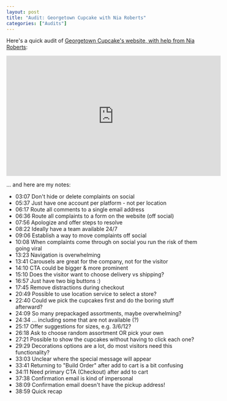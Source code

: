 ```yaml
---
layout: post
title: "Audit: Georgetown Cupcake with Nia Roberts"
categories: ["Audits"]
---
```


Here's a quick audit of [Georgetown Cupcake's website, with help from Nia Roberts](https://www.georgetowncupcake.com/):

<iframe width="560" height="315" src="https://www.youtube.com/embed/Y8ori-JEyqU" title="YouTube video player" frameborder="0" allow="accelerometer; autoplay; clipboard-write; encrypted-media; gyroscope; picture-in-picture" allowfullscreen></iframe>

... and here are my notes:

- 03:07 Don't hide or delete complaints on social
- 05:37 Just have one account per platform - not per location
- 06:17 Route all comments to a single email address
- 06:36 Route all complaints to a form on the website (off social)
- 07:56 Apologize and offer steps to resolve
- 08:22 Ideally have a team available 24/7
- 09:06 Establish a way to move complaints off social
- 10:08 When complaints come through on social you run the risk of them going viral
- 13:23 Navigation is overwhelming
- 13:41 Carousels are great for the company, not for the visitor
- 14:10 CTA could be bigger & more prominent
- 15:10 Does the visitor want to choose delivery vs shipping?
- 16:57 Just have two big buttons :)
- 17:45 Remove distractions during checkout
- 20:49 Possible to use location service to select a store?
- 22:40 Could we pick the cupcakes first and do the boring stuff afterward?
- 24:09 So many prepackaged assortments, maybe overwhelming?
- 24:34 ... including some that are not available (?)
- 25:17 Offer suggestions for sizes, e.g. 3/6/12?
- 26:18 Ask to choose random assortment OR pick your own
- 27:21 Possible to show the cupcakes without having to click each one?
- 29:29 Decorations options are a lot, do most visitors need this functionality?
- 33:03 Unclear where the special message will appear
- 33:41 Returning to "Build Order" after add to cart is a bit confusing
- 34:11 Need primary CTA (Checkout) after add to cart
- 37:38 Confirmation email is kind of impersonal
- 38:09 Confirmation email doesn't have the pickup address!
- 38:59 Quick recap
